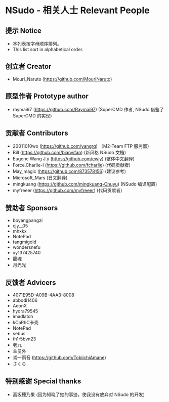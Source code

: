 ﻿# NSudo - 相关人士 Relevant People

## 提示 Notice
- 本列表按字母顺序排列。
- This list sort in alphabetical order.

## 创立者 Creator
- Mouri_Naruto (https://github.com/MouriNaruto)

## 原型作者 Prototype author
- raymai97 (https://github.com/Raymai97) (SuperCMD 作者, NSudo 借鉴了 SuperCMD 的实现)

## 贡献者 Contributors
- 20011010wo (https://github.com/yangrq) （M2-Team FTP 服务器）
- Bill (https://github.com/bianyifan) (新风格 NSudo 文档)
- Eugene Wang J.y (https://github.com/ewjy) (繁体中文翻译)
- Force.Charlie-I (https://github.com/fcharlie) (代码贡献者)
- May_magic (https://github.com/873578156) (建议参考)
- Microsoft_Mars (日文翻译)
- mingkuang (https://github.com/mingkuang-Chuyu) (NSudo 编译配置)
- myfreeer (https://github.com/myfreeer) (代码贡献者)

## 赞助者 Sponsors
- boyangpangzi
- cjy__05
- mhxkx
- NotePad
- tangmigoId
- wondersnefu
- xy137425740
- 龍魂
- 月光光

## 反馈者 Advicers
- 4071E95D-A09B-4AA3-8008
- abbodi1406
- AeonX
- hydra79545
- imadlatch
- kCaRhC卡壳
- NotePad
- sebus
- th1r5bvn23
- 老九
- 芈员外
- 鸢一雨音 (https://github.com/TobiichiAmane)
- さくら

## 特别感谢 Special thanks
- 高坂穂乃果 (因为知晓了她的事迹，使我没有放弃对 NSudo 的开发)
